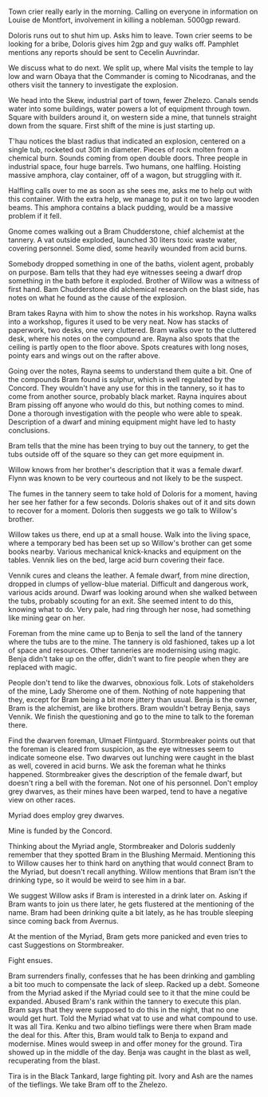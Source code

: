 Town crier really early in the morning. Calling on everyone in information on Louise de Montfort, involvement in killing a nobleman. 5000gp reward.

Doloris runs out to shut him up. Asks him to leave. Town crier seems to be looking for a bribe, Doloris gives him 2gp and guy walks off. Pamphlet mentions any reports should be sent to Cecelin Auvrindar.

We discuss what to do next. We split up, where Mal visits the temple to lay low and warn Obaya that the Commander is coming to Nicodranas, and the others visit the tannery to investigate the explosion.

We head into the Skew, industrial part of town, fewer Zhelezo. Canals sends water into some buildings, water powers a lot of equipment through town. Square with builders around it, on western side a mine, that tunnels straight down from the square. First shift of the mine is just starting up.

T'hau notices the blast radius that indicated an explosion, centered on a single tub, rocketed out 30ft in diameter. Pieces of rock molten from a chemical burn. Sounds coming from open double doors. Three people in industrial space, four huge barrels. Two humans, one halfling. Hoisting massive amphora, clay container, off of a wagon, but struggling with it.

Halfling calls over to me as soon as she sees me, asks me to help out with this container. With the extra help, we manage to put it on two large wooden beams. This amphora contains a black pudding, would be a massive problem if it fell.

Gnome comes walking out a Bram Chudderstone, chief alchemist at the tannery. A vat outside exploded, launched 30 liters toxic waste water, covering personnel. Some died, some heavily wounded from acid burns.

Somebody dropped something in one of the baths, violent agent, probably on purpose. Bam tells that they had eye witnesses seeing a dwarf drop something in the bath before it exploded. Brother of Willow was a witness of first hand. Bam Chudderstone did alchemical research on the blast side, has notes on what he found as the cause of the explosion.

Bram takes Rayna with him to show the notes in his workshop. Rayna walks into a workshop, figures it used to be very neat. Now has stacks of paperwork, two desks, one very cluttered. Bram walks over to the cluttered desk, where his notes on the compound are. Rayna also spots that the ceiling is partly open to the floor above. Spots creatures with long noses, pointy ears and wings out on the rafter above.

Going over the notes, Rayna seems to understand them quite a bit. One of the compounds Bram found is sulphur, which is well regulated by the Concord. They wouldn't have any use for this in the tannery, so it has to come from another source, probably black market. Rayna inquires about Bram pissing off anyone who would do this, but nothing comes to mind. Done a thorough investigation with the people who were able to speak. Description of a dwarf and mining equipment might have led to hasty conclusions.

Bram tells that the mine has been trying to buy out the tannery, to get the tubs outside off of the square so they can get more equipment in.

Willow knows from her brother's description that it was a female dwarf. Flynn was known to be very courteous and not likely to be the suspect.

The fumes in the tannery seem to take hold of Doloris for a moment, having her see her father for a few seconds. Doloris shakes out of it and sits down to recover for a moment. Doloris then suggests we go talk to Willow's brother.

Willow takes us there, end up at a small house. Walk into the living space, where a temporary bed has been set up so Willow's brother can get some books nearby. Various mechanical knick-knacks and equipment on the tables. Vennik lies on the bed, large acid burn covering their face.

Vennik cures and cleans the leather. A female dwarf, from mine direction, dropped in clumps of yellow-blue material. Difficult and dangerous work, various acids around. Dwarf was looking around when she walked between the tubs, probably scouting for an exit. She seemed intent to do this, knowing what to do. Very pale, had ring through her nose, had something like mining gear on her.

Foreman from the mine came up to Benja to sell the land of the tannery where the tubs are to the mine. The tannery is old fashioned, takes up a lot of space and resources. Other tanneries are modernising using magic. Benja didn't take up on the offer, didn't want to fire people when they are replaced with magic.

People don't tend to like the dwarves, obnoxious folk. Lots of stakeholders of the mine, Lady Sherome one of them. Nothing of note happening that they, except for Bram being a bit more jittery than usual. Benja is the owner, Bram is the alchemist, are like brothers. Bram wouldn't betray Benja, says Vennik. We finish the questioning and go to the mine to talk to the foreman there.

Find the dwarven foreman, Ulmaet Flintguard. Stormbreaker points out that the foreman is cleared from suspicion, as the eye witnesses seem to indicate someone else. Two dwarves out lunching were caught in the blast as well, covered in acid burns. We ask the foreman what he thinks happened. Stormbreaker gives the description of the female dwarf, but doesn't ring a bell with the foreman. Not one of his personnel. Don't employ grey dwarves, as their mines have been warped, tend to have a negative view on other races.

Myriad does employ grey dwarves.

Mine is funded by the Concord.

Thinking about the Myriad angle, Stormbreaker and Doloris suddenly remember that they spotted Bram in the Blushing Mermaid. Mentioning this to Willow causes her to think hard on anything that would connect Bram to the Myriad, but doesn't recall anything. Willow mentions that Bram isn't the drinking type, so it would be weird to see him in a bar.

We suggest Willow asks if Bram is interested in a drink later on. Asking if Bram wants to join us there later, he gets flustered at the mentioning of the name. Bram had been drinking quite a bit lately, as he has trouble sleeping since coming back from Avernus.

At the mention of the Myriad, Bram gets more panicked and even tries to cast Suggestions on Stormbreaker.

Fight ensues.

Bram surrenders finally, confesses that he has been drinking and gambling a bit too much to compensate the lack of sleep. Racked up a debt. Someone from the Myriad asked if the Myriad could see to it that the mine could be expanded. Abused Bram's rank within the tannery to execute this plan. Bram says that they were supposed to do this in the night, that no one would get hurt. Told the Myriad what vat to use and what compound to use. It was all Tira. Kenku and two albino tieflings were there when Bram made the deal for this. After this, Bram would talk to Benja to expand and modernise. Mines would sweep in and offer money for the ground. Tira showed up in the middle of the day. Benja was caught in the blast as well, recuperating from the blast.

Tira is in the Black Tankard, large fighting pit. Ivory and Ash are the names of the tieflings. We take Bram off to the Zhelezo.